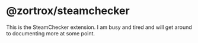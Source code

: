 # @zortrox/steamchecker

This is the SteamChecker extension.  I am busy and tired and will get around
to documenting more at some point.
